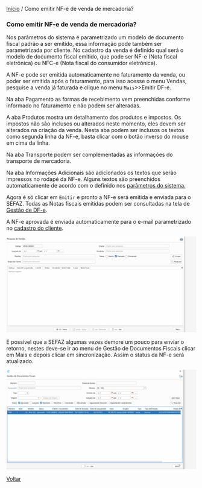 [Início](index.md) / Como emitir NF-e de venda de mercadoria?

### Como emitir NF-e de venda de mercadoria?

Nos parâmetros do sistema é parametrizado um modelo de documento fiscal padrão a ser emitido, essa informação pode também ser parametrizada por cliente. No cadastro da venda é  definido qual será o modelo de documento fiscal emitido, que pode ser NF-e (Nota fiscal eletrônica) ou NFC-e (Nota fiscal do consumidor eletrônica).

A NF-e pode ser emitida automaticamente no faturamento da venda, ou poder ser emitida após o faturamento, para isso acesse o menu Vendas, pesquise a venda já faturada e clique no menu `Mais`>>Emitir DF-e.

Na aba Pagamento as formas de recebimento vem preenchidas conforme informado no faturamento e não podem ser alteradas. 

A aba Produtos mostra um detalhamento dos produtos e impostos. Os impostos não são inclusos ou alterados neste momento, eles devem ser alterados na criação da venda. Nesta aba podem ser inclusos os textos como segunda linha da NF-e, basta clicar com o botão inverso do mouse em cima da linha.

Na  aba Transporte podem ser complementadas as informações do transporte de mercadoria.

Na aba Informações Adicionais  são adicionados os textos que serão impressos no rodapé da NF-e. Alguns textos são preenchidos automaticamente de acordo com o definido nos [parâmetros do sistema.](sistema_parametrizacao.md) 

Agora é só clicar em `Emitir` e pronto a NF-e será emitida e enviada para o SEFAZ. Todas as Notas fiscais emitidas podem ser consultadas na tela de [Gestão de DF-e](gestao_fiscal_gestao_dfe.md).

A NF-e aprovada é enviada automaticamente para o e-mail parametrizado no [cadastro do cliente](vendas_cliente.md).



![](images/como_fazer_faturar__venda_nfe.gif)



E possível que a SEFAZ algumas vezes demore um pouco para enviar o retorno, nestes deve-se ir ao menu de Gestão de Documentos Fiscais clicar em Mais e depois clicar em sincronização. Assim o status da NF-e será atualizado.



![](images/como_fazer_sincronizar_sefaz.gif)



[Voltar](index.md)

